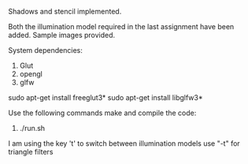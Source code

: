 Shadows and stencil implemented. 

Both the illumination model required in the last assignment have been added. Sample images provided.

System dependencies:
1. Glut
2. opengl
3. glfw

sudo apt-get install freeglut3*
sudo apt-get install libglfw3*

Use the following commands make and compile the code:
1. ./run.sh

I am using the key 't' to switch between illumination models
use "-t" for triangle filters